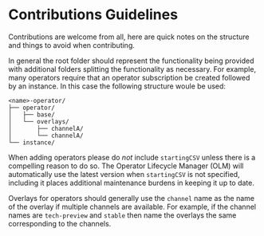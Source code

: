 # Contributions Guidelines

Contributions are welcome from all, here are quick notes on the structure and things to avoid when contributing.

In general the root folder should represent the functionality being provided with additional folders splitting the functionality as necessary. For example, many operators require that an operator subscription be created followed by an instance. In this case the following structure woule be used:

```
<name>-operator/
├── operator/
│   ├── base/
│   └── overlays/
│       ├── channelA/
│       └── channelA/
└── instance/
```

When adding operators please do *not* include `startingCSV` unless there is a compelling reason to do so. The Operator Lifecycle Manager (OLM) will automatically use the latest version when `startingCSV` is not specified, including it places additional maintenance burdens in keeping it up to date.

Overlays for operators should generally use the `channel` name as the name of the overlay if multiple channels are available. For example, if the channel names are `tech-preview` and `stable` then name the overlays the same corresponding to the channels.
